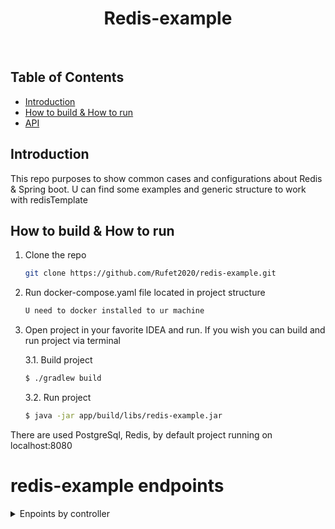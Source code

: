 <h1 align="center"> Redis-example  </h1> <br>  

## Table of Contents

- [Introduction](#introduction)
- [How to build & How to run](#how-to-build--how-to-run)
- [API](#api)

## Introduction

This repo purposes to show common cases and configurations about Redis & Spring boot. U can find some examples and
generic
structure to work with redisTemplate

## How to build & How to run

1. Clone the repo
   ```sh
   git clone https://github.com/Rufet2020/redis-example.git
   ```

2. Run docker-compose.yaml file located in project structure
   ```sh
   U need to docker installed to ur machine
   ```

3. Open project in your favorite IDEA and run. If you wish you can build and run project via terminal

   3.1. Build project
    ```sh
    $ ./gradlew build
    ```
   3.2. Run project
    ```sh
    $ java -jar app/build/libs/redis-example.jar
    ```

There are used PostgreSql, Redis, by default project running on localhost:8080

# redis-example endpoints

<details>
<summary>Enpoints by controller</summary>

# Order endpoints

| Endpoint                  |   Method   | Description                                             |  
|:--------------------------|:----------:|:--------------------------------------------------------|
| /order/v1/create          |  **POST**  | Create order and cache with annotation                  |
| /order/v2/create          |  **POST**  | Create order and cache on manual config                 |
| /order/v1/:id             |  **GET**   | Get order by id and cache with annotation               |
| /order/v2/:id             |  **GET**   | Get order by id and cache on manual config              |
| /order/all/v1             |  **GET**   | Get all orders and cache with annotation                |
| /order/all/v2             |  **GET**   | Get all orders and cache on manual config               |
| /order/v1/search/:query   |  **GET**   | Search order by any query without any caching process   |
| /order/v2/search/:query   |  **GET**   | Search order by any query with caching result           |
| /order/brand/:brand       |  **GET**   | Get order by brand name and use brand name as cache key |
| /order/brand/:brand/:name |  **GET**   | Get order by brand name & name and use both as key      |
| /order/v1/delete/:id      | **DELETE** | Delete order by id and cache evict with annotation      |
| /order/v2/delete/:id      | **DELETE** | Delete order by id and cache evict with manual config   |

</details>

